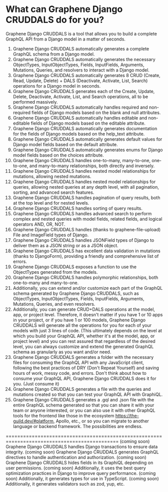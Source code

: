 # What can Graphene Django CRUDDALS do for you?

Graphene Django CRUDDALS is a tool that allows you to build a complete GraphQL API from a Django model in a matter of seconds.

1. Graphene Django CRUDDALS automatically generates a complete GraphQL schema from a Django model.
2. Graphene Django CRUDDALS automatically generates the necessary ObjectTypes, InputObjectTypes, Fields, InputFields, Arguments, Mutations, Queries, and resolvers to interact with a Django model.
3. Graphene Django CRUDDALS automatically generates 8 CRUD (Create, Read, Update, Delete) + DALS (Deactivate, Activate, List, Search) operations for a Django model in seconds.
4. Graphene Django CRUDDALS generates each of the Create, Update, Delete, Deactivate, Activate, List, and Search operations, all to be performed massively.
5. Graphene Django CRUDDALS automatically handles required and non-required fields of Django models based on the blank and null attributes.
6. Graphene Django CRUDDALS automatically handles editable and non-editable fields of Django models based on the editable attribute.
7. Graphene Django CRUDDALS automatically generates documentation for the fields of Django models based on the help_text attribute.
8. Graphene Django CRUDDALS automatically generates default values for Django model fields based on the default attribute.
9. Graphene Django CRUDDALS automatically generates enums for Django model fields based on the choices attribute.
10. Graphene Django CRUDDALS handles one-to-many, many-to-one, one-to-one, and many-to-many relationships, both directly and inversely.
11. Graphene Django CRUDDALS handles nested model relationships for mutations, allowing nested mutations.
12. Graphene Django CRUDDALS handles nested model relationships for queries, allowing nested queries at any depth level, with all pagination, sorting, and advanced search features.
13. Graphene Django CRUDDALS handles pagination of query results, both at the top level and for nested levels.
14. Graphene Django CRUDDALS handles sorting of query results.
15. Graphene Django CRUDDALS handles advanced search to perform complex and nested queries with model fields, related fields, and logical operators AND, OR, NOT.
16. Graphene Django CRUDDALS handles (thanks to graphene-file-upload) File and ImageField types of Django.
17. Graphene Django CRUDDALS handles JSONField types of Django to deliver them as a JSON string or as a JSON object.
18. Graphene Django CRUDDALS has excellent data validation in mutations (thanks to DjangoForm), providing a friendly and comprehensive list of errors.
19. Graphene Django CRUDDALS exposes a function to use the ObjectTypes generated from the models.
20. Graphene Django CRUDDALS handles polymorphic relationships, both one-to-many and many-to-one.
21. Additionally, you can extend and/or customize each part of the GraphQL schema generated by Graphene Django CRUDDALS, such as ObjectTypes, InputObjectTypes, Fields, InputFields, Arguments, Mutations, Queries, and even resolvers.
22. Additionally, you can generate CRUD+DALS operations at the model, app, or project level. Therefore, it doesn't matter if you have 1 or 10 apps in your project, or if you have 1 or 100 models, Graphene Django CRUDDALS will generate all the operations for you for each of your models with just 3 lines of code. (This ultimately depends on the level at which you build your GraphQL API, whether it's at the model, app, or project level) and you can rest assured that regardless of the desired level, you can always customize and extend the generated GraphQL schema as granularly as you want and/or need.
23. Graphene Django CRUDDALS generates a folder with the necessary files for consuming the GraphQL API with any JavaScript client, following the best practices of DRY (Don't Repeat Yourself) and saving hours of work, messy code, and errors. Don't think about how to consume your GraphQL API, Graphene Django CRUDDALS does it for you. (Just consume it)
24. Graphene Django CRUDDALS generates a file with the queries and mutations created so that you can test your GraphQL API with GraphiQL.
25. Graphene Django CRUDDALS generates a .gql and .json file with the entire GraphQL schema generated so that you can share it with your team or anyone interested, or you can also use it with other GraphQL tools for the frontend like those in the ecosystem https://the-guild.dev/#platform, Apollo, etc., or so you can migrate to another language or backend framework. The possibilities are endless.


=============================================================================================
(coming soon) Graphene Django CRUDDALS handles Django transactions to ensure data integrity.
(coming soon) Graphene Django CRUDDALS generates GraphQL directives to handle authentication and authorization.
(coming soon) Graphene Django CRUDDALS hides fields in its GraphiQL depending on user permissions.
(coming soon) Additionally, it uses the best query optimization practices in Django to improve query performance.
(coming soon) Additionally, it generates types for use in TypeScript.
(coming soon) Additionally, it generates validators such as zod, yup, etc.
